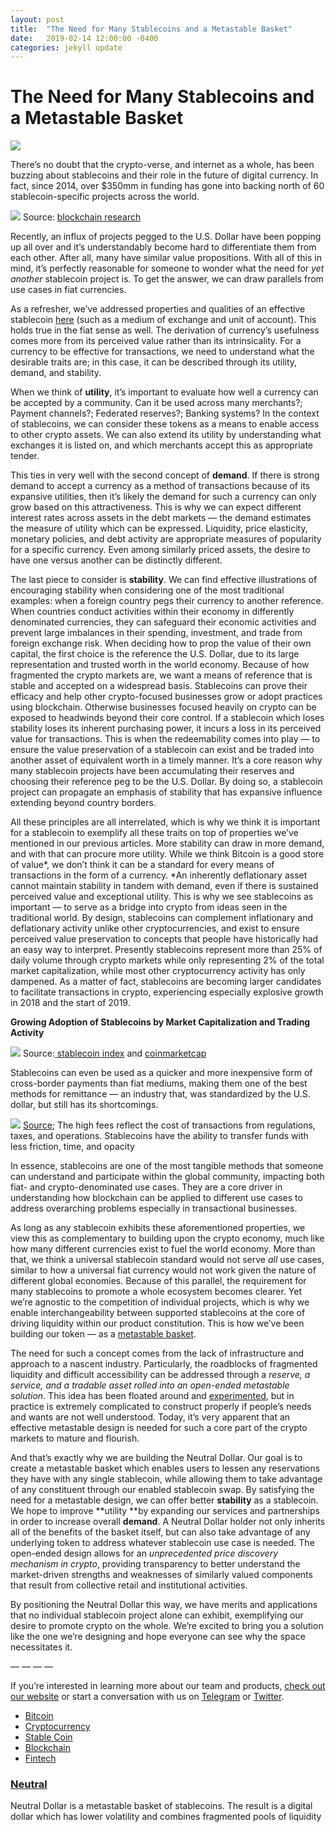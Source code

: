 ```yaml
---
layout: post
title:  "The Need for Many Stablecoins and a Metastable Basket"
date:   2019-02-14 12:00:00 -0400
categories: jekyll update
---
```


# The Need for Many Stablecoins and a Metastable Basket

![](https://cdn-images-1.medium.com/max/1600/1*dW4FS0FThh7CDyBAsBlX1g.png)

There’s no doubt that the crypto-verse, and internet as a whole, has been
buzzing about stablecoins and their role in the future of digital currency. In
fact, since 2014, over $350mm in funding has gone into backing north of 60
stablecoin-specific projects across the world.

![](https://cdn-images-1.medium.com/max/1600/0*jggpPQec44PY27CW)
<span class="figcaption_hack">Source: [blockchain research](https://www.blockchain.com/research)</span>

Recently, an influx of projects pegged to the U.S. Dollar have been popping up
all over and it’s understandably become hard to differentiate them from each
other. After all, many have similar value propositions. With all of this in
mind, it’s perfectly reasonable for someone to wonder what the need for *yet
another* stablecoin project is. To get the answer, we can draw parallels from
use cases in fiat currencies.

As a refresher, we’ve addressed properties and qualities of an effective
stablecoin
[here](https://medium.com/@neutralproject/an-introduction-to-stablecoins-6a2a6c67d447)
(such as a medium of exchange and unit of account). This holds true in the fiat
sense as well. The derivation of currency’s usefulness comes more from its
perceived value rather than its intrinsicality. For a currency to be effective
for transactions, we need to understand what the desirable traits are; in this
case, it can be described through its utility, demand, and stability.

When we think of **utility**, it’s important to evaluate how well a currency can
be accepted by a community. Can it be used across many merchants?; Payment
channels?; Federated reserves?; Banking systems? In the context of stablecoins,
we can consider these tokens as a means to enable access to other crypto assets.
We can also extend its utility by understanding what exchanges it is listed on,
and which merchants accept this as appropriate tender.

This ties in very well with the second concept of **demand**. If there is strong
demand to accept a currency as a method of transactions because of its expansive
utilities, then it’s likely the demand for such a currency can only grow based
on this attractiveness. This is why we can expect different interest rates
across assets in the debt markets — the demand estimates the measure of utility
which can be expressed. Liquidity, price elasticity, monetary policies, and debt
activity are appropriate measures of popularity for a specific currency. Even
among similarly priced assets, the desire to have one versus another can be
distinctly different.

The last piece to consider is **stability**. We can find effective illustrations
of encouraging stability when considering one of the most traditional examples:
when a foreign country pegs their currency to another reference. When countries
conduct activities within their economy in differently denominated currencies,
they can safeguard their economic activities and prevent large imbalances in
their spending, investment, and trade from foreign exchange risk. When deciding
how to prop the value of their own capital, the first choice is the reference
the U.S. Dollar, due to its large representation and trusted worth in the world
economy. Because of how fragmented the crypto markets are, we want a means of
reference that is stable and accepted on a widespread basis. Stablecoins can
prove their efficacy and help other crypto-focused businesses grow or adopt
practices using blockchain. Otherwise businesses focused heavily on crypto can
be exposed to headwinds beyond their core control. If a stablecoin which loses
stability loses its inherent purchasing power, it incurs a loss in its perceived
value for transactions. This is when the redeemability comes into play — to
ensure the value preservation of a stablecoin can exist and be traded into
another asset of equivalent worth in a timely manner. It’s a core reason why
many stablecoin projects have been accumulating their reserves and choosing
their reference peg to be the U.S. Dollar. By doing so, a stablecoin project can
propagate an emphasis of stability that has expansive influence extending beyond
country borders.

All these principles are all interrelated, which is why we think it is important
for a stablecoin to exemplify all these traits on top of properties we’ve
mentioned in our previous articles. More stability can draw in more demand, and
with that can procure more utility. While we think Bitcoin is a good store of
value*, we don’t think it can be a standard for every means of transactions in
the form of a currency. *An inherently deflationary asset cannot maintain
stability in tandem with demand, even if there is sustained perceived value and
exceptional utility. This is why we see stablecoins as important — to serve as a
bridge into crypto from ideas seen in the traditional world. By design,
stablecoins can complement inflationary and deflationary activity unlike other
cryptocurrencies, and exist to ensure perceived value preservation to concepts
that people have historically had an easy way to interpret. Presently
stablecoins represent more than 25% of daily volume through crypto markets while
only representing 2% of the total market capitalization, while most other
cryptocurrency activity has only dampened. As a matter of fact, stablecoins are
becoming larger candidates to facilitate transactions in crypto, experiencing
especially explosive growth in 2018 and the start of 2019.

**Growing Adoption of Stablecoins by Market Capitalization and Trading
Activity**

![](https://cdn-images-1.medium.com/max/1600/0*sTYCfSh76U5tNxE5)
<span class="figcaption_hack">Source:[ stablecoin index](https://stablecoinindex.com/) and
[coinmarketcap](https://coinmarketcap.com/charts/)</span>

Stablecoins can even be used as a quicker and more inexpensive form of
cross-border payments than fiat mediums, making them one of the best methods for
remittance — an industry that, was standardized by the U.S. dollar, but still
has its shortcomings.

![](https://cdn-images-1.medium.com/max/1600/0*slf9ViGRufBeCpzB)
<span class="figcaption_hack">[Source](https://www.finder.com/remittance-fees-global-world); The high fees
reflect the cost of transactions from regulations, taxes, and operations.
Stablecoins have the ability to transfer funds with less friction, time, and
opacity</span>

In essence, stablecoins are one of the most tangible methods that someone can
understand and participate within the global community, impacting both fiat- and
crypto-denominated use cases. They are a core driver in understanding how
blockchain can be applied to different use cases to address overarching problems
especially in transactional businesses.

As long as any stablecoin exhibits these aforementioned properties, we view this
as complementary to building upon the crypto economy, much like how many
different currencies exist to fuel the world economy. More than that, we think a
universal stablecoin standard would not serve *all* use cases, similar to how a
universal fiat currency would not work given the nature of different global
economies. Because of this parallel, the requirement for many stablecoins to
promote a whole ecosystem becomes clearer. Yet we’re agnostic to the competition
of individual projects, which is why we enable interchangeability between
supported stablecoins at the core of driving liquidity within our product
constitution. This is how we’ve been building our token — as a [metastable
basket](https://medium.com/@neutralproject/intro-to-neutral-dollar-98f95d1ff9f4).

The need for such a concept comes from the lack of infrastructure and approach
to a nascent industry. Particularly, the roadblocks of fragmented liquidity and
difficult accessibility can be addressed through a *reserve, a service, and a
tradable asset rolled into an open-ended metastable solution*. This idea has
been floated around and
[experimented](https://medium.com/@neutralproject/a-case-study-on-husd-752b16a2d1f8),
but in practice is extremely complicated to construct properly if people’s needs
and wants are not well understood. Today, it’s very apparent that an effective
metastable design is needed for such a core part of the crypto markets to mature
and flourish.

And that’s exactly why we are building the Neutral Dollar. Our goal is to create
a metastable basket which enables users to lessen any reservations they have
with any single stablecoin, while allowing them to take advantage of any
constituent through our enabled stablecoin swap. By satisfying the need for a
metastable design, we can offer better **stability** as a stablecoin. We hope to
improve **utility **by expanding our services and partnerships in order to
increase overall **demand**. A Neutral Dollar holder not only inherits all of
the benefits of the basket itself, but can also take advantage of any underlying
token to address whatever stablecoin use case is needed. The open-ended design
allows for an *unprecedented price discovery mechanism in crypto*, providing
transparency to better understand the market-driven strengths and weaknesses of
similarly valued components that result from collective retail and institutional
activities.

By positioning the Neutral Dollar this way, we have merits and applications that
no individual stablecoin project alone can exhibit, exemplifying our desire to
promote crypto on the whole. We’re excited to bring you a solution like the one
we’re designing and hope everyone can see why the space necessitates it.

— — — —

If you’re interested in learning more about our team and products, [check out
our website](http://www.neutralproject.com/) or start a conversation with us on
[Telegram](https://t.me/neutralproject) or
[Twitter](http://www.twitter.com/neutral_project).

* [Bitcoin](https://hackernoon.com/tagged/bitcoin?source=post)
* [Cryptocurrency](https://hackernoon.com/tagged/cryptocurrency?source=post)
* [Stable Coin](https://hackernoon.com/tagged/stable-coin?source=post)
* [Blockchain](https://hackernoon.com/tagged/blockchain?source=post)
* [Fintech](https://hackernoon.com/tagged/fintech?source=post)

### [Neutral](https://hackernoon.com/@neutralproject)

Neutral Dollar is a metastable basket of stablecoins. The result is a digital
dollar which has lower volatility and combines fragmented pools of liquidity
